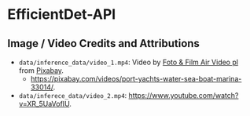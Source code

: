 # EfficientDet-API



## Image / Video Credits and Attributions

* `data/inference_data/video_1.mp4`: Video by <a href="https://pixabay.com/users/airvideopl-1994049/?utm_source=link-attribution&amp;utm_medium=referral&amp;utm_campaign=image&amp;utm_content=33014">Foto &amp; Film Air Video pl</a> from <a href="https://pixabay.com/?utm_source=link-attribution&amp;utm_medium=referral&amp;utm_campaign=image&amp;utm_content=33014">Pixabay</a>.
  * https://pixabay.com/videos/port-yachts-water-sea-boat-marina-33014/.
* `data/inferece_data/video_2.mp4`: https://www.youtube.com/watch?v=XR_5UaVofIU.

